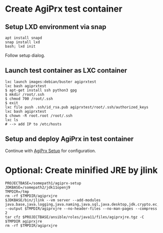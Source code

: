 # Create AgiPrx test container

## Setup LXD environment via snap

	apt install snapd
	snap install lxd
	bash; lxd init

Follow setup dialog.

## Launch test container as LXC container

	lxc launch images:debian/buster agiprxtest
	lxc bash agiprxtest
	$ apt-get install ssh python3 gpg
	$ mkdir /root/.ssh
	$ chmod 700 /root/.ssh
	$ exit
	lxc file push .ssh/id_rsa.pub agiprxtest/root/.ssh/authorized_keys
	lxc bash agiprxtest
	$ chown -R root.root /root/.ssh
	lxc ls
	# --> add IP to /etc/hosts

## Setup and deploy AgiPrx in test container

Continue with [AgiPrx Setup](Setup-Production.md) for configuration.

# Optional: Create minified JRE by jlink

	PROJECTBASE=/somepath1/agiprx-setup
	JDKBASE=/somepath2/jdk11openj9
	TMPDIR=/tmp
	rm -rf $TMPDIR/agiprxjre
	$JDKBASE/bin/jlink --vm server --add-modules java.base,java.logging,java.naming,java.sql,java.desktop,jdk.crypto.ec,jdk.jdwp.agent --output $TMPDIR/agiprxjre --no-header-files --no-man-pages --compress 2
	tar cfz $PROJECTBASE/ansible/roles/java11/files/agiprxjre.tgz -C $TMPDIR agiprxjre
	rm -rf $TMPDIR/agiprxjre
